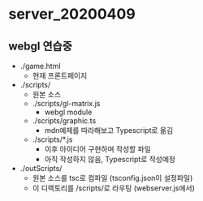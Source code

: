 server_20200409
===============

webgl 연습중
------------

* ./game.html
    - 현재 프론트페이지
* ./scripts/
    - 원본 소스
    * ./scripts/gl-matrix.js
        - webgl module
    * ./scripts/graphic.ts
        - mdn예제를 따라해보고 Typescript로 옮김
    * ./scripts/*.js
        - 이후 아이디어 구현하며 작성할 파일
        - 아직 작성하지 않음, Typescript로 작성예정
* ./outScripts/
    - 원본 소스를 tsc로 컴파일 (tsconfig.json이 설정파일)
    - 이 디렉토리를 /scripts/로 라우팅 (webserver.js에서)